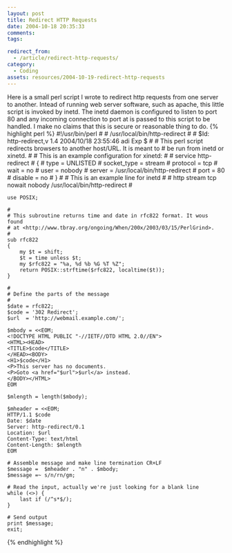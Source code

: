 ```yaml
---
layout: post
title: Redirect HTTP Requests
date: 2004-10-18 20:35:33
comments: 
tags:

redirect_from:
  - /article/redirect-http-requests/
category:
  - Coding
assets: resources/2004-10-19-redirect-http-requests
---
```


Here is a small perl script I wrote to redirect http requests from one server to another. Intead of running web server software, such as apache, this little script is invoked by inetd. The inetd daemon is configured to listen to port 80 and any incoming connection to port at is passed to this script to be handled. I make no claims that this is secure or reasonable thing to do.
{% highlight perl %}
    #!/usr/bin/perl
    #
    # /usr/local/bin/http-redirect
    #
    # $Id: http-redirect,v 1.4 2004/10/18 23:55:46 adi Exp $
    # 
    # This perl script redirects browsers to another host/URL. It is meant to
    # be run from inetd or xinetd.
    #
    # This is an example configuration for xinetd:
    #
    #    service http-redirect
    #    {
    #        type                = UNLISTED
    #        socket_type         = stream
    #        protocol            = tcp
    #        wait                = no
    #        user                = nobody
    #        server              = /usr/local/bin/http-redirect
    #        port                = 80
    #        disable             = no
    #    }
    #
    # This is an example line for inetd
    #
    #    http stream tcp nowait nobody /usr/local/bin/http-redirect 
    #
    
    use POSIX;
    
    #
    # This subroutine returns time and date in rfc822 format. It wous found
    # at <http://www.tbray.org/ongoing/When/200x/2003/03/15/PerlGrind>.
    #
    sub rfc822
    {
        my $t = shift;
        $t = time unless $t;
        my $rfc822 = "%a, %d %b %G %T %Z";
        return POSIX::strftime($rfc822, localtime($t));
    }
    
    #
    # Define the parts of the message
    #
    $date = rfc822;
    $code = '302 Redirect';
    $url  = 'http://webmail.example.com/';
    
    $mbody = <<EOM;
    <!DOCTYPE HTML PUBLIC "-//IETF//DTD HTML 2.0//EN">
    <HTML><HEAD>
    <TITLE>$code</TITLE>
    </HEAD><BODY>
    <H1>$code</H1>
    <P>This server has no documents.
    <P>Goto <a href="$url">$url</a> instead.
    </BODY></HTML>
    EOM
    
    $mlength = length($mbody);
    
    $mheader = <<EOM;
    HTTP/1.1 $code
    Date: $date
    Server: http-redirect/0.1
    Location: $url
    Content-Type: text/html
    Content-Length: $mlength
    EOM
    
    # Assemble message and make line termination CR+LF
    $message =  $mheader . "n" . $mbody;
    $message =~ s/n/rn/gm;
    
    # Read the input, actually we're just looking for a blank line
    while (<>) {
        last if (/^s*$/);
    }
    
    # Send output
    print $message;
    exit;
{% endhighlight %}

